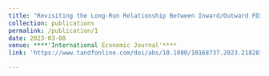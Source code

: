 ```yaml
---
title: "Revisiting the Long-Run Relationship Between Inward/Outward FDI and Income Inequality: New Evidence from the OECD"
collection: publications
permalink: /publication/1
date: 2023-03-08
venue: ****'International Economic Journal'****
link: 'https://www.tandfonline.com/doi/abs/10.1080/10168737.2023.2182814'

---
```

